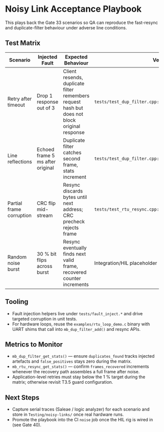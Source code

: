 # Noisy Link Acceptance Playbook

This plays back the Gate 33 scenarios so QA can reproduce the fast-resync and duplicate-filter behaviour under adverse line conditions.

## Test Matrix

| Scenario | Injected Fault | Expected Behaviour | Verification Steps |
| --- | --- | --- | --- |
| Retry after timeout | Drop 1 response out of 3 | Client resends, duplicate filter remembers request hash but does not block original response | `tests/test_dup_filter.cpp::RealWorldScenario_Retransmission` |
| Line reflections | Echoed frame 5 ms after original | Duplicate filter catches second frame, stats increment | `tests/test_dup_filter.cpp::RealWorldScenario_LineReflection` |
| Partial frame corruption | CRC flip mid-stream | Resync discards bytes until next address; CRC precheck rejects frame | `tests/test_rtu_resync.cpp::ResyncScenario_CorruptedFrameRecovery` |
| Random noise burst | 30 % bit flips across burst | Resync eventually finds next valid frame, recovered counter increments | Integration/HIL placeholder |

## Tooling

* Fault injection helpers live under `tests/fault_inject.*` and drive targeted corruption in unit tests.
* For hardware loops, reuse the `examples/rtu_loop_demo.c` binary with UART shims that call into `mb_dup_filter_add()` and resync APIs.

## Metrics to Monitor

* `mb_dup_filter_get_stats()` — ensure `duplicates_found` tracks injected artefacts and `false_positives` stays zero during the matrix.
* `mb_rtu_resync_get_stats()` — confirm `frames_recovered` increments whenever the recovery path assembles a full frame after noise.
* Application-level retries must stay below the 1 % target during the matrix; otherwise revisit T3.5 guard configuration.

## Next Steps

* Capture serial traces (Saleae / logic analyzer) for each scenario and store in `Testing/noisy-links/` once real hardware runs.
* Promote the playbook into the CI `noise` job once the HIL rig is wired in (see Gate 40).
